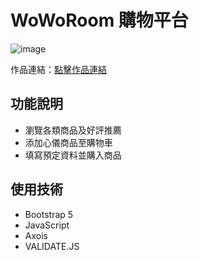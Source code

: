 # WoWoRoom 購物平台
![image](https://github.com/ying30821/WoWoRoom/blob/main/src/images/readmePic.png)

作品連結：[點擊作品連結](https://woworoom.lumei.website/)

## 功能說明
- 瀏覽各類商品及好評推薦
- 添加心儀商品至購物車
- 填寫預定資料並購入商品

## 使用技術
- Bootstrap 5
- JavaScript
- Axois
- VALIDATE.JS